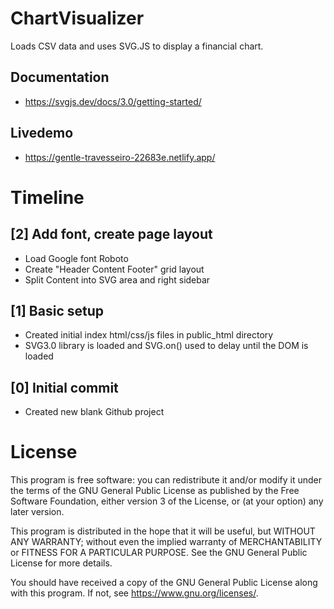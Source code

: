 # ChartVisualizer

Loads CSV data and uses SVG.JS to display a financial chart.

## Documentation
* https://svgjs.dev/docs/3.0/getting-started/

## Livedemo
* https://gentle-travesseiro-22683e.netlify.app/

# Timeline

## [2] Add font, create page layout
* Load Google font Roboto
* Create "Header Content Footer" grid layout
* Split Content into SVG area and right sidebar

## [1] Basic setup
* Created initial index html/css/js files in public_html directory
* SVG3.0 library is loaded and SVG.on() used to delay until the DOM is loaded

## [0] Initial commit
* Created new blank Github project

# License
This program is free software: you can redistribute it and/or modify it under the terms of the GNU General Public License as published by the Free Software Foundation, either version 3 of the License, or (at your option) any later version.

This program is distributed in the hope that it will be useful, but WITHOUT ANY WARRANTY; without even the implied warranty of MERCHANTABILITY or FITNESS FOR A PARTICULAR PURPOSE. See the GNU General Public License for more details.

You should have received a copy of the GNU General Public License along with this program. If not, see https://www.gnu.org/licenses/.